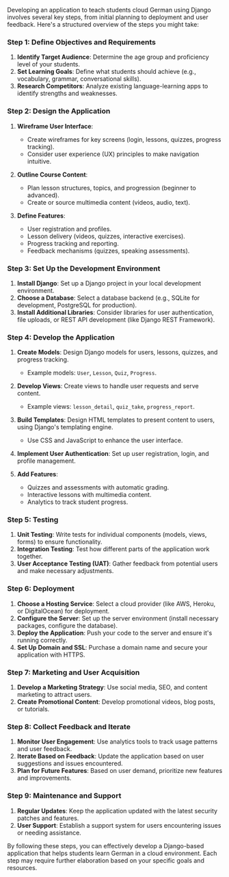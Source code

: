 Developing an application to teach students cloud German using Django involves several key steps, from initial planning to deployment and user feedback. Here's a structured overview of the steps you might take:

### Step 1: Define Objectives and Requirements

1. **Identify Target Audience**: Determine the age group and proficiency level of your students.
2. **Set Learning Goals**: Define what students should achieve (e.g., vocabulary, grammar, conversational skills).
3. **Research Competitors**: Analyze existing language-learning apps to identify strengths and weaknesses.

### Step 2: Design the Application

1. **Wireframe User Interface**:
   - Create wireframes for key screens (login, lessons, quizzes, progress tracking).
   - Consider user experience (UX) principles to make navigation intuitive.

2. **Outline Course Content**:
   - Plan lesson structures, topics, and progression (beginner to advanced).
   - Create or source multimedia content (videos, audio, text).

3. **Define Features**:
   - User registration and profiles.
   - Lesson delivery (videos, quizzes, interactive exercises).
   - Progress tracking and reporting.
   - Feedback mechanisms (quizzes, speaking assessments).

### Step 3: Set Up the Development Environment

1. **Install Django**: Set up a Django project in your local development environment.
2. **Choose a Database**: Select a database backend (e.g., SQLite for development, PostgreSQL for production).
3. **Install Additional Libraries**: Consider libraries for user authentication, file uploads, or REST API development (like Django REST Framework).

### Step 4: Develop the Application

1. **Create Models**: Design Django models for users, lessons, quizzes, and progress tracking.
   - Example models: `User`, `Lesson`, `Quiz`, `Progress`.

2. **Develop Views**: Create views to handle user requests and serve content.
   - Example views: `lesson_detail`, `quiz_take`, `progress_report`.

3. **Build Templates**: Design HTML templates to present content to users, using Django's templating engine.
   - Use CSS and JavaScript to enhance the user interface.

4. **Implement User Authentication**: Set up user registration, login, and profile management.

5. **Add Features**:
   - Quizzes and assessments with automatic grading.
   - Interactive lessons with multimedia content.
   - Analytics to track student progress.

### Step 5: Testing

1. **Unit Testing**: Write tests for individual components (models, views, forms) to ensure functionality.
2. **Integration Testing**: Test how different parts of the application work together.
3. **User Acceptance Testing (UAT)**: Gather feedback from potential users and make necessary adjustments.

### Step 6: Deployment

1. **Choose a Hosting Service**: Select a cloud provider (like AWS, Heroku, or DigitalOcean) for deployment.
2. **Configure the Server**: Set up the server environment (install necessary packages, configure the database).
3. **Deploy the Application**: Push your code to the server and ensure it's running correctly.
4. **Set Up Domain and SSL**: Purchase a domain name and secure your application with HTTPS.

### Step 7: Marketing and User Acquisition

1. **Develop a Marketing Strategy**: Use social media, SEO, and content marketing to attract users.
2. **Create Promotional Content**: Develop promotional videos, blog posts, or tutorials.

### Step 8: Collect Feedback and Iterate

1. **Monitor User Engagement**: Use analytics tools to track usage patterns and user feedback.
2. **Iterate Based on Feedback**: Update the application based on user suggestions and issues encountered.
3. **Plan for Future Features**: Based on user demand, prioritize new features and improvements.

### Step 9: Maintenance and Support

1. **Regular Updates**: Keep the application updated with the latest security patches and features.
2. **User Support**: Establish a support system for users encountering issues or needing assistance.

By following these steps, you can effectively develop a Django-based application that helps students learn German in a cloud environment. Each step may require further elaboration based on your specific goals and resources.